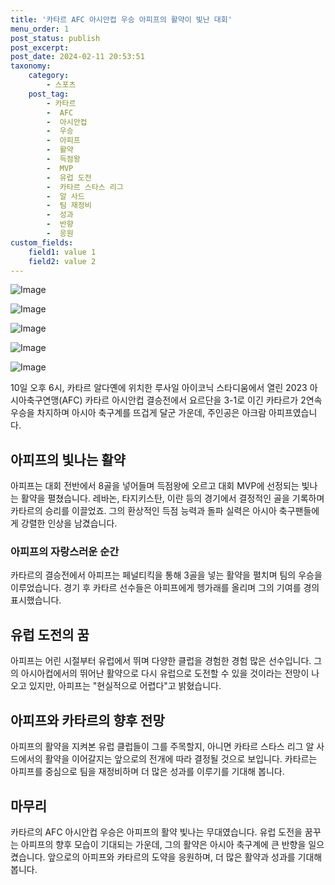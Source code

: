 ```yaml
---
title: '카타르 AFC 아시안컵 우승 아피프의 활약이 빛난 대회'
menu_order: 1
post_status: publish
post_excerpt: 
post_date: 2024-02-11 20:53:51
taxonomy:
    category:
        - 스포츠
    post_tag:
        - 카타르
        -  AFC
        -  아시안컵
        -  우승
        -  아피프
        -  활약
        -  득점왕
        -  MVP
        -  유럽 도전
        -  카타르 스타스 리그
        -  알 사드
        -  팀 재정비
        -  성과
        -  반향
        -  응원
custom_fields:
    field1: value 1
    field2: value 2
---
```


![Image](https://imgnews.pstatic.net/image/413/2024/02/11/0000172525_001_20240211072901382.jpg?type=w647)

![Image](https://imgnews.pstatic.net/image/413/2024/02/11/0000172525_005_20240211072901444.jpg?type=w647)

![Image](https://imgnews.pstatic.net/image/413/2024/02/11/0000172525_002_20240211072901409.jpg?type=w647)

![Image](https://imgnews.pstatic.net/image/413/2024/02/11/0000172525_003_20240211072901424.jpg?type=w647)

![Image](https://imgnews.pstatic.net/image/413/2024/02/11/0000172525_004_20240211072901436.jpg?type=w647)

10일 오후 6시, 카타르 알다옌에 위치한 루사일 아이코닉 스타디움에서 열린 2023 아시아축구연맹(AFC) 카타르 아시안컵 결승전에서 요르단을 3-1로 이긴 카타르가 2연속 우승을 차지하며 아시아 축구계를 뜨겁게 달군 가운데, 주인공은 아크람 아피프였습니다.
## 아피프의 빛나는 활약
아피프는 대회 전반에서 8골을 넣어들며 득점왕에 오르고 대회 MVP에 선정되는 빛나는 활약을 펼쳤습니다. 레바논, 타지키스탄, 이란 등의 경기에서 결정적인 골을 기록하며 카타르의 승리를 이끌었죠. 그의 환상적인 득점 능력과 돌파 실력은 아시아 축구팬들에게 강렬한 인상을 남겼습니다.
### 아피프의 자랑스러운 순간
카타르의 결승전에서 아피프는 페널티킥을 통해 3골을 넣는 활약을 펼치며 팀의 우승을 이루었습니다. 경기 후 카타르 선수들은 아피프에게 헹가래를 올리며 그의 기여를 경의표시했습니다.
## 유럽 도전의 꿈
아피프는 어린 시절부터 유럽에서 뛰며 다양한 클럽을 경험한 경험 많은 선수입니다. 그의 아시아컵에서의 뛰어난 활약으로 다시 유럽으로 도전할 수 있을 것이라는 전망이 나오고 있지만, 아피프는 "현실적으로 어렵다"고 밝혔습니다.
## 아피프와 카타르의 향후 전망
아피프의 활약을 지켜본 유럽 클럽들이 그를 주목할지, 아니면 카타르 스타스 리그 알 사드에서의 활약을 이어갈지는 앞으로의 전개에 따라 결정될 것으로 보입니다. 카타르는 아피프를 중심으로 팀을 재정비하며 더 많은 성과를 이루기를 기대해 봅니다.
## 마무리
카타르의 AFC 아시안컵 우승은 아피프의 활약 빛나는 무대였습니다. 유럽 도전을 꿈꾸는 아피프의 향후 모습이 기대되는 가운데, 그의 활약은 아시아 축구계에 큰 반향을 일으켰습니다. 앞으로의 아피프와 카타르의 도약을 응원하며, 더 많은 활약과 성과를 기대해 봅니다.
